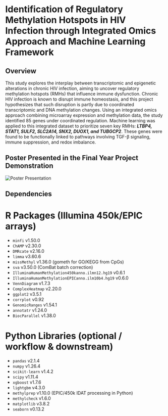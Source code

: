 # Identification of Regulatory Methylation Hotspots in HIV Infection through Integrated Omics Approach and Machine Learning Framework

## Overview
This study explores the interplay between transcriptomic and epigenetic alterations in chronic HIV infection, aiming to uncover regulatory methylation hotspots (RMHs) that influence immune dysfunction. Chronic HIV infection is known to disrupt immune homeostasis, and this project hypothesizes that such disruption is partly due to coordinated transcriptomic and DNA methylation changes.
Using an integrated omics approach combining microarray expression and methylation data, the study identified 85 genes under coordinated regulation. Machine learning was applied to this integrated dataset to prioritize seven key RMHs: **_LTBP4, STAT1, SULF2, SLC2A14, SNX2, DUOX1, and TUBGCP2_**. These genes were found to be functionally linked to pathways involving TGF-β signaling, immune suppression, and redox imbalance.

## Poster Presented in the Final Year Project Demonstration
![Poster Presentation](figures/High_Res_Poster-01.jpg)

## Dependencies
# R Packages (Illumina 450k/EPIC arrays)
- `minfi` v1.50.0
- `ChAMP` v2.30.0
- `DMRcate` v2.16.0
- `limma` v3.60.6
- `missMethyl` v1.36.0 (gometh for GO/KEGG from CpGs)
- `sva` v3.50.0 (ComBat batch correction)
- `IlluminaHumanMethylation450kanno.ilmn12.hg19` v0.6.1
- `IlluminaHumanMethylationEPICanno.ilm10b4.hg19` v0.6.0
- `VennDiagram` v1.7.3
- `ComplexHeatmap` v2.20.0
- `ggplot2` v3.5.1
- `corrplot` v0.92
- `GenomicRanges` v1.54.1
- `annotatr` v1.24.0
- `BiocParallel` v1.38.0

# Python Libraries (optional / workflow & downstream)
- `pandas` v2.1.4
- `numpy` v1.26.4
- `scikit-learn` v1.4.2
- `scipy` v1.11.4
- `xgboost` v1.7.6
- `lightgbm` v4.3.0
- `methylprep` v1.10.0 (EPIC/450k IDAT processing in Python)
- `methylcheck` v1.6.0
- `matplotlib` v3.8.2
- `seaborn` v0.13.2
